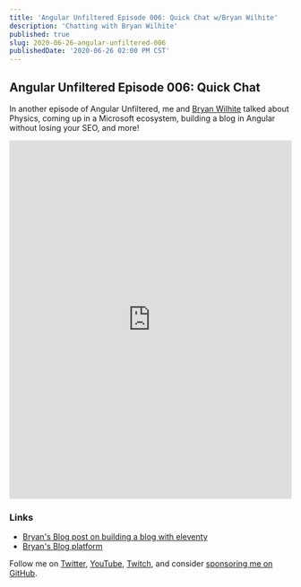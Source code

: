 ```yaml
---
title: 'Angular Unfiltered Episode 006: Quick Chat w/Bryan Wilhite'
description: 'Chatting with Bryan Wilhite'
published: true
slug: 2020-06-26-angular-unfiltered-006
publishedDate: '2020-06-26 02:00 PM CST'
---
```


## Angular Unfiltered Episode 006: Quick Chat

In another episode of Angular Unfiltered, me and [Bryan Wilhite](https://twitter.com/BryanWilhite) talked about Physics, coming up in a Microsoft ecosystem, building a blog in Angular without losing your SEO, and more!

<div class="center">
  <iframe width="100%" height="640" src="https://www.youtube.com/embed/T2FzczZ744c" frameborder="0" allow="accelerometer; autoplay; encrypted-media; gyroscope; picture-in-picture" allowfullscreen></iframe>
</div>

### Links

- [Bryan's Blog post on building a blog with eleventy](http://songhayblog.azurewebsites.net/entry/2020-06-11-my-blogging-workflow-for-2020-is-all-about-11ty-eleventy/)
- [Bryan's Blog platform](https://github.com/BryanWilhite)

Follow me on [Twitter](https://twitter.com/brandontroberts), [YouTube](https://youtube.com/brandonrobertsdev), [Twitch](https://twitch.tv/brandontroberts), and consider [sponsoring me on GitHub](https://github.com/sponsors/brandonroberts).
